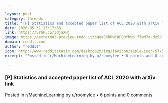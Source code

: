 ```yaml
---

layout: post
category: threads
title: "[P] Statistics and accepted paper list of ACL 2020 with arXiv link"
date: 2020-05-31 13:17:33
link: https://vrhk.co/3djaXHj
image: https://external-preview.redd.it/bQoaSKhRwjDF80Yhwp_fTwM7d-dz5pTOpbwKcJ6X4Vo.jpg?width=400&height=209.42408377&auto=webp&crop=400:209.42408377,smart&s=a64c5b4c820326819e579e0525c29b6822bfebc2
domain: reddit.com
author: "reddit"
icon: http://www.redditstatic.com/desktop2x/img/favicon/apple-icon-57x57.png
excerpt: "Posted in r/MachineLearning by u/roomylee • 6 points and 0 comments"

---
```


### [P] Statistics and accepted paper list of ACL 2020 with arXiv link

Posted in r/MachineLearning by u/roomylee • 6 points and 0 comments